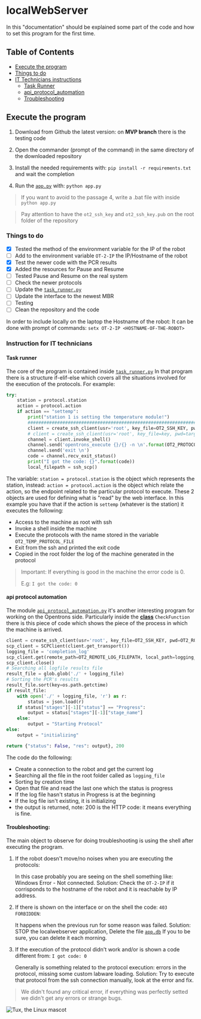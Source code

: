 # localWebServer

In this "documentation" should be explained some part of the code and how to set
this program for the first time.
## Table of Contents

* [Execute the program](#execute-the-program)
* [Things to do](#things-to-do)
* [IT Technicians instructions](#instruction-for-it-technicians)
    * [Task Runner](#task-runner)
    * [api_protocol_automation](#api-protocol-automation)
    * [Troubleshooting](#troubleshooting)
## Execute the program

1. Download from Github the latest version: on **MVP branch** there
is the testing code

2. Open the commander (prompt of the command) in the same directory
of the downloaded repository

3. Install the needed requirements with: `pip install -r requirements.txt`
 and wait the completion
 
4. Run the [`app.py`](app.py) with: `python app.py`

> If you want to avoid to the passage 4, write a .bat file with inside
> `python app.py`

> Pay attention to have the `ot2_ssh_key` and `ot2_ssh_key.pub`
> on the root folder of the repository

### Things to do

- [x] Tested the method of the environment variable for the IP of the robot
- [ ] Add to the environment variable `OT-2-IP` the IP/Hostname of the robot
- [x] Test the newer code with the PCR results
- [x] Added the resources for Pause and Resume
- [ ] Tested Pause and Resume on the real system
- [ ] Check the newer protocols
- [ ] Update the [`task_runner.py`](/services/task_runner.py)
- [ ] Update the interface to the newest MBR
- [ ] Testing
- [ ] Clean the repository and the code

In order to include locally on the laptop the Hostname of the robot:
It can be done with prompt of commands: `setx OT-2-IP <HOSTNAME-OF-THE-ROBOT>`

### Instruction for IT technicians

#### Task runner
The core of the program is contained inside [`task_runner.py`](services/task_runner.py)
In that program there is a structure if-elif-else which covers all the situations
involved for the execution of the protocols.
For example:
```python
try:
    station = protocol.station
    action = protocol.action
    if action == "settemp":
        print("station 1 is setting the temperature module!")
        ###################################################################################
        client = create_ssh_client(usr='root', key_file=OT2_SSH_KEY, pwd=OT2_ROBOT_PASSWORD)
        # client = create_ssh_client(usr='root', key_file=key, pwd=target_machine_password)
        channel = client.invoke_shell()
        channel.send('opentrons_execute {}/{} -n \n'.format(OT2_PROTOCOL_PATH, OT2_TEMP_PROTOCOL_FILE))
        channel.send('exit \n')
        code = channel.recv_exit_status()
        print("I got the code: {}".format(code))
        local_filepath = ssh_scp()

```

The variable: `station = protocol.station` is the object which represents the station,
instead: `action = protocol.action` is the object which relate the action, so the endpoint
related to the particular protocol to execute.
These 2 objects are used for defining what is "read" by the web interface.
In this example you have that if the action is `settemp` (whatever is the station)
it executes the following: 
* Access to the machine as root with ssh
* Invoke a shell inside the machine
* Execute the protocols with the name stored in the variable `OT2_TEMP_PROTOCOL_FILE`
* Exit from the ssh and printed the exit code
* Copied in the root folder the log of the machine generated in the protocol

> Important: If everything is good in the machine the error code is 0. 
>
> E.g: `I got the code: 0`

#### api protocol automation

The module [`api_protocol_automation.py`](api/api_protocol_automation.py) it's another interesting
program for working on the Opentrons side.
Particularly inside the **<ins>class</ins>** `CheckFunction`
there is this piece of code which shows the piece of the process in which the machine is arrived.

```python
client = create_ssh_client(usr='root', key_file=OT2_SSH_KEY, pwd=OT2_ROBOT_PASSWORD)
scp_client = SCPClient(client.get_transport())
logging_file = 'completion_log'
scp_client.get(remote_path=OT2_REMOTE_LOG_FILEPATH, local_path=logging_file)
scp_client.close()
# Searching all logfile results file
result_file = glob.glob('./' + logging_file)
# Sorting the PCR's results
result_file.sort(key=os.path.getctime)
if result_file:
    with open('./' + logging_file, 'r') as r:
        status = json.load(r)
    if status["stages"][-1]["status"] == "Progress":
        output = status["stages"][-1]["stage_name"]
    else:
        output = "Starting Protocol"
else:
    output = "initializing"

return {"status": False, "res": output}, 200
```

The code do the following:

* Create a connection to the robot and get the current log
* Searching all the file in the root folder called as `logging_file`
* Sorting by creation time
* Open that file and read the last one which the status is progress
* If the log file hasn't status in Progress is at the beginning
* If the log file isn't existing, it is initializing
* the output is returned, note: 200 is the HTTP code: it means everything is fine.

#### Troubleshooting:

The main object to observe for doing troubleshooting is using the shell
after executing the program. 

1. If the robot doesn't move/no noises when you are executing the protocols:

    In this case probably you are seeing on the shell something like: Windows Error - Not connected.
    Solution: Check the `OT-2-IP` if it corrisponds to the hostname of the robot and it
    is reachable by IP address.

2. If there is shown on the interface or on the shell the code: `403 FORBIDDEN`:

    It happens when the previous run for some reason was failed.
    Solution: STOP the localwebserver application, Delete the file [`app.db`](store/app.db)
    If you to be sure, you can delete it each morning.

3. If the execution of the protocol didn't work and/or is shown a code different from: `I got code: 0`
 
    Generally is something related to the protocol execution: errors in the protocol,
     missing some custom labware loading.
    Solution: Try to execute that protocol from the ssh connection manually, look at the error and fix.

> We didn't found any critical error, if everything was perfectly setted we didn't get any errors
>or strange bugs.

![Tux, the Linux mascot](https://upload.wikimedia.org/wikipedia/commons/thumb/0/09/Classic_flat_look_3D.svg/155px-Classic_flat_look_3D.svg.png)